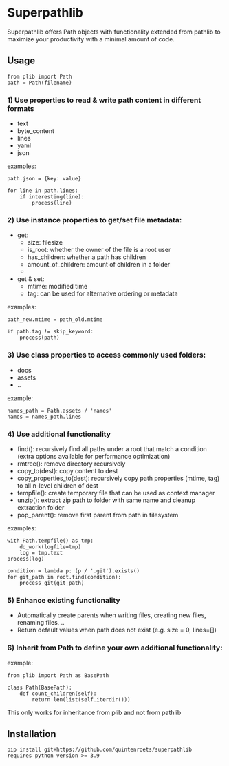 # Superpathlib
Superpathlib offers Path objects with functionality extended from pathlib to maximize your productivity with a minimal amount of code.

## Usage

```shell
from plib import Path
path = Path(filename)
```

### 1) Use properties to read & write path content in different formats
* text
* byte_content
* lines
* yaml
* json

examples: 

```shell
path.json = {key: value}

for line in path.lines:
    if interesting(line):
        process(line)
```
### 2) Use instance properties to get/set file metadata:
* get:
    * size: filesize
    * is_root: whether the owner of the file is a root user
    * has_children: whether a path has children
    * amount_of_children: amount of children in a folder
    * 
* get & set:
    * mtime: modified time
    * tag: can be used for alternative ordering or metadata

examples:

```shell
path_new.mtime = path_old.mtime

if path.tag != skip_keyword:
    process(path)
```
### 3) Use class properties to access commonly used folders:
* docs
* assets
* ..

example: 

```shell
names_path = Path.assets / 'names'
names = names_path.lines
```
### 4) Use additional functionality
* find(): recursively find all paths under a root that match a condition (extra options available for performance optimization)
* rmtree(): remove directory recursively
* copy_to(dest): copy content to dest
* copy_properties_to(dest): recursively copy path properties (mtime, tag) to all n-level children of dest
* tempfile(): create temporary file that can be used as context manager
* unzip(): extract zip path to folder with same name and cleanup extraction folder
* pop_parent(): remove first parent from path in filesystem

examples: 

```shell
with Path.tempfile() as tmp:
    do_work(logfile=tmp)
    log = tmp.text
process(log)

condition = lambda p: (p / '.git').exists()
for git_path in root.find(condition):
    process_git(git_path)
```
### 5) Enhance existing functionality
* Automatically create parents when writing files, creating new files, renaming files, ..
* Return default values when path does not exist (e.g. size = 0, lines=[])

### 6) Inherit from Path to define your own additional functionality:

example: 

```shell
from plib import Path as BasePath

class Path(BasePath):
    def count_children(self):
        return len(list(self.iterdir()))
```

This only works for inheritance from plib and not from pathlib


## Installation

```shell
pip install git+https://github.com/quintenroets/superpathlib
requires python version >= 3.9
```
